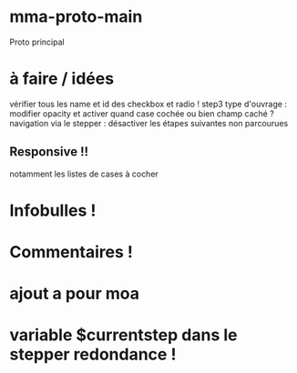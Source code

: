 # mma-proto-main
 Proto principal

# à faire / idées
 vérifier tous les name et id des checkbox et radio !
step3 type d'ouvrage : modifier opacity et activer quand case cochée ou bien champ caché ?
navigation via le stepper : désactiver les étapes suivantes non parcourues

## Responsive !!
notamment les listes de cases à cocher

# Infobulles !

# Commentaires !

# ajout a pour moa

# variable $currentstep dans le stepper redondance !